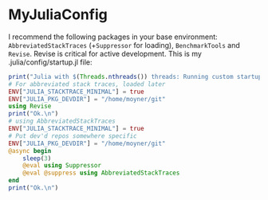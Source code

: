 # MyJuliaConfig
I recommend the following packages in your base environment: `AbbreviatedStackTraces` (+`Suppressor` for loading), `BenchmarkTools` and `Revise`. Revise is critical for active development. This is my .julia/config/startup.jl file:

```julia
print("Julia with $(Threads.nthreads()) threads: Running custom startup... ")
# For abbreviated stack traces, loaded later
ENV["JULIA_STACKTRACE_MINIMAL"] = true
ENV["JULIA_PKG_DEVDIR"] = "/home/moyner/git"
using Revise
print("Ok.\n")
# using AbbreviatedStackTraces
ENV["JULIA_STACKTRACE_MINIMAL"] = true
# Put dev'd repos somewhere specific
ENV["JULIA_PKG_DEVDIR"] = "/home/moyner/git"
@async begin
    sleep(3)
    @eval using Suppressor
    @eval @suppress using AbbreviatedStackTraces
end
print("Ok.\n")
``` 
